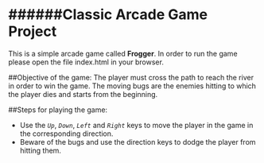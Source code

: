 ######Classic Arcade Game Project
===============================

This is a simple arcade game called **Frogger**.
In order to run the game please open the file index.html in your browser.

##Objective of the game:
The player must cross the path to reach the river in order to win the game. The moving bugs are the enemies hitting to which the player dies and starts from the beginning.

##Steps for playing the game:
- Use the _`Up`_, _`Down`_, _`Left`_ and _`Right`_ keys to move the player in the game in the corresponding direction.
- Beware of the bugs and use the direction keys to dodge the player from hitting them.
